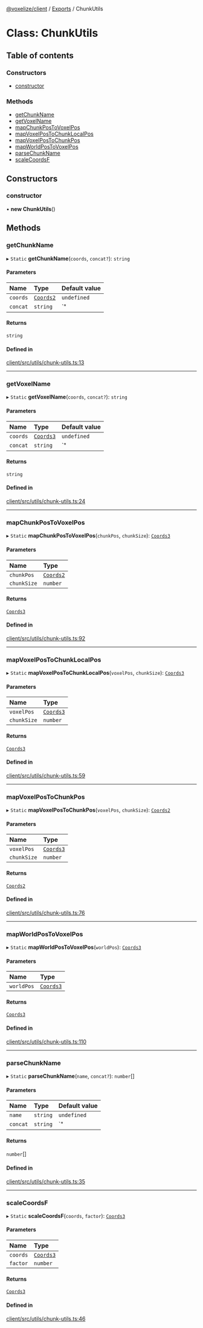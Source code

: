 [@voxelize/client](../README.md) / [Exports](../modules.md) / ChunkUtils

# Class: ChunkUtils

## Table of contents

### Constructors

- [constructor](ChunkUtils.md#constructor)

### Methods

- [getChunkName](ChunkUtils.md#getchunkname)
- [getVoxelName](ChunkUtils.md#getvoxelname)
- [mapChunkPosToVoxelPos](ChunkUtils.md#mapchunkpostovoxelpos)
- [mapVoxelPosToChunkLocalPos](ChunkUtils.md#mapvoxelpostochunklocalpos)
- [mapVoxelPosToChunkPos](ChunkUtils.md#mapvoxelpostochunkpos)
- [mapWorldPosToVoxelPos](ChunkUtils.md#mapworldpostovoxelpos)
- [parseChunkName](ChunkUtils.md#parsechunkname)
- [scaleCoordsF](ChunkUtils.md#scalecoordsf)

## Constructors

### constructor

• **new ChunkUtils**()

## Methods

### getChunkName

▸ `Static` **getChunkName**(`coords`, `concat?`): `string`

#### Parameters

| Name | Type | Default value |
| :------ | :------ | :------ |
| `coords` | [`Coords2`](../modules.md#coords2) | `undefined` |
| `concat` | `string` | `"|"` |

#### Returns

`string`

#### Defined in

[client/src/utils/chunk-utils.ts:13](https://github.com/shaoruu/voxelize/blob/63b1cce/client/src/utils/chunk-utils.ts#L13)

___

### getVoxelName

▸ `Static` **getVoxelName**(`coords`, `concat?`): `string`

#### Parameters

| Name | Type | Default value |
| :------ | :------ | :------ |
| `coords` | [`Coords3`](../modules.md#coords3) | `undefined` |
| `concat` | `string` | `"|"` |

#### Returns

`string`

#### Defined in

[client/src/utils/chunk-utils.ts:24](https://github.com/shaoruu/voxelize/blob/63b1cce/client/src/utils/chunk-utils.ts#L24)

___

### mapChunkPosToVoxelPos

▸ `Static` **mapChunkPosToVoxelPos**(`chunkPos`, `chunkSize`): [`Coords3`](../modules.md#coords3)

#### Parameters

| Name | Type |
| :------ | :------ |
| `chunkPos` | [`Coords2`](../modules.md#coords2) |
| `chunkSize` | `number` |

#### Returns

[`Coords3`](../modules.md#coords3)

#### Defined in

[client/src/utils/chunk-utils.ts:92](https://github.com/shaoruu/voxelize/blob/63b1cce/client/src/utils/chunk-utils.ts#L92)

___

### mapVoxelPosToChunkLocalPos

▸ `Static` **mapVoxelPosToChunkLocalPos**(`voxelPos`, `chunkSize`): [`Coords3`](../modules.md#coords3)

#### Parameters

| Name | Type |
| :------ | :------ |
| `voxelPos` | [`Coords3`](../modules.md#coords3) |
| `chunkSize` | `number` |

#### Returns

[`Coords3`](../modules.md#coords3)

#### Defined in

[client/src/utils/chunk-utils.ts:59](https://github.com/shaoruu/voxelize/blob/63b1cce/client/src/utils/chunk-utils.ts#L59)

___

### mapVoxelPosToChunkPos

▸ `Static` **mapVoxelPosToChunkPos**(`voxelPos`, `chunkSize`): [`Coords2`](../modules.md#coords2)

#### Parameters

| Name | Type |
| :------ | :------ |
| `voxelPos` | [`Coords3`](../modules.md#coords3) |
| `chunkSize` | `number` |

#### Returns

[`Coords2`](../modules.md#coords2)

#### Defined in

[client/src/utils/chunk-utils.ts:76](https://github.com/shaoruu/voxelize/blob/63b1cce/client/src/utils/chunk-utils.ts#L76)

___

### mapWorldPosToVoxelPos

▸ `Static` **mapWorldPosToVoxelPos**(`worldPos`): [`Coords3`](../modules.md#coords3)

#### Parameters

| Name | Type |
| :------ | :------ |
| `worldPos` | [`Coords3`](../modules.md#coords3) |

#### Returns

[`Coords3`](../modules.md#coords3)

#### Defined in

[client/src/utils/chunk-utils.ts:110](https://github.com/shaoruu/voxelize/blob/63b1cce/client/src/utils/chunk-utils.ts#L110)

___

### parseChunkName

▸ `Static` **parseChunkName**(`name`, `concat?`): `number`[]

#### Parameters

| Name | Type | Default value |
| :------ | :------ | :------ |
| `name` | `string` | `undefined` |
| `concat` | `string` | `"|"` |

#### Returns

`number`[]

#### Defined in

[client/src/utils/chunk-utils.ts:35](https://github.com/shaoruu/voxelize/blob/63b1cce/client/src/utils/chunk-utils.ts#L35)

___

### scaleCoordsF

▸ `Static` **scaleCoordsF**(`coords`, `factor`): [`Coords3`](../modules.md#coords3)

#### Parameters

| Name | Type |
| :------ | :------ |
| `coords` | [`Coords3`](../modules.md#coords3) |
| `factor` | `number` |

#### Returns

[`Coords3`](../modules.md#coords3)

#### Defined in

[client/src/utils/chunk-utils.ts:46](https://github.com/shaoruu/voxelize/blob/63b1cce/client/src/utils/chunk-utils.ts#L46)
